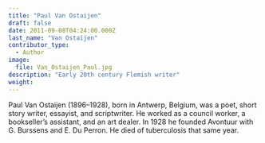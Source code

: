 ```yaml
---
title: "Paul Van Ostaijen"
draft: false
date: 2011-09-08T04:24:00.000Z
last_name: "Van Ostaijen"
contributor_type:
  - Author
image:
  file: Van_Ostaijen_Paul.jpg
description: "Early 20th century Flemish writer"
weight:
---
```


Paul Van Ostaijen (1896–1928), born in Antwerp, Belgium, was a poet, short story writer, essayist, and scriptwriter. He worked as a council worker, a bookseller’s assistant, and an art dealer. In 1928 he founded Avontuur with G. Burssens and E. Du Perron. He died of tuberculosis that same year.

